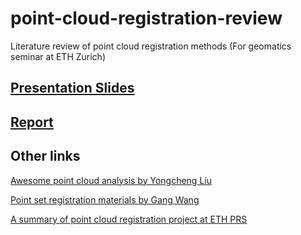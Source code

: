 # point-cloud-registration-review
Literature review of point cloud registration methods (For geomatics seminar at ETH Zurich)

## [Presentation Slides](https://github.com/YuePanEdward/point-cloud-registration-review/blob/master/point-cloud-registration-review-geomatics-seminar-yue-pan-ethz.pdf)

## [Report](https://github.com/YuePanEdward/point-cloud-registration-review/blob/master/Target_less_registration_review_Yue_Pan_GS-arxiv.pdf)

## Other links
[Awesome point cloud analysis by Yongcheng Liu](https://github.com/YuePanEdward/awesome-point-cloud-analysis)

[Point set registration materials by Gang Wang](https://github.com/gwang-cv/Point-Set-Matching-Registration-Material)

[A summary of point cloud registration project at ETH PRS](https://prs.igp.ethz.ch/research/completed_projects/automatic_registration_of_point_clouds.html)
